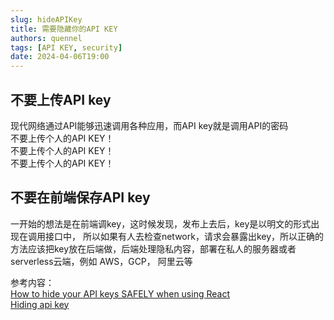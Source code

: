 ```yaml
---
slug: hideAPIKey
title: 需要隐藏你的API KEY
authors: quennel
tags: [API KEY, security]
date: 2024-04-06T19:00
---
```


## 不要上传API key
现代网络通过API能够迅速调用各种应用，而API key就是调用API的密码  
不要上传个人的API KEY！  
不要上传个人的API KEY！  
不要上传个人的API KEY！  
## 不要在前端保存API key
一开始的想法是在前端调key，这时候发现，发布上去后，key是以明文的形式出现在调用接口中，
所以如果有人去检查network，请求会暴露出key，所以正确的方法应该把key放在后端做，后端处理隐私内容，部署在私人的服务器或者serverless云端，例如 AWS，GCP， 阿里云等  

参考内容：  
[How to hide your API keys SAFELY when using React](https://www.youtube.com/watch?v=FcwfjMebjTU)  
[Hiding api key](https://github.com/orgs/community/discussions/57070)